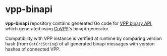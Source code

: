 # vpp-binapi
**vpp-binapi** repository contains generated Go code for [VPP binary API](https://wiki.fd.io/view/VPP/The_VPP_API), which generated using [GoVPP](https://github.com/FDio/govpp)'s binapi-generator.

Compatibility with VPP instance is verified at runtime by comparing version hash (from `GetCrcString`) of all generated binapi messages with version hashes of connected VPP.
